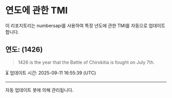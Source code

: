 
# 연도에 관한 TMI

이 리포지토리는 numbersapi를 사용하여 특정 년도에 관한 TMI를 자동으로 업데이트합니다.

## 연도: (1426)
> 1426 is the year that the Battle of Chirokitia is fought on July 7th.

⏳ 업데이트 시간: 2025-09-11 16:55:39 (UTC)

---
자동 업데이트 봇에 의해 관리됩니다.
